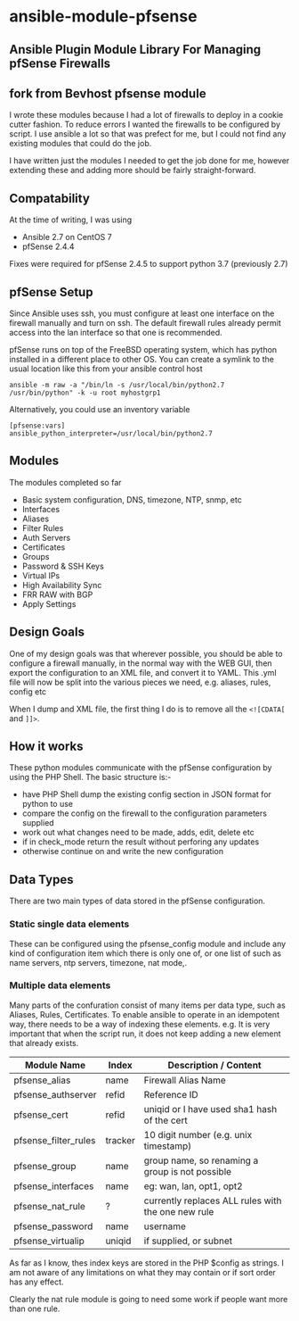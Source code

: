 # ansible-module-pfsense
## Ansible Plugin Module Library For Managing pfSense Firewalls
## fork from Bevhost pfsense module
I wrote these modules because I had a lot of firewalls to deploy in a cookie cutter fashion.
To reduce errors I wanted the firewalls to be configured by script.
I use ansible a lot so that was prefect for me, but I could not find any existing modules that could do the job.

I have written just the modules I needed to get the job done for me, 
however extending these and adding more should be fairly straight-forward.

## Compatability

At the time of writing, I was using
 - Ansible 2.7 on CentOS 7
 - pfSense 2.4.4

Fixes were required for pfSense 2.4.5 to support python 3.7 (previously 2.7)

## pfSense Setup

Since Ansible uses ssh, you must configure at least one interface on the firewall manually and turn on ssh.
The default firewall rules already permit access into the lan interface so that one is recommended.

pfSense runs on top of the FreeBSD operating system, which has python installed in a different place to other OS.
You can create a symlink to the usual location like this from your ansible control host
```
ansible -m raw -a "/bin/ln -s /usr/local/bin/python2.7 /usr/bin/python" -k -u root myhostgrp1
```
Alternatively, you could use an inventory variable
```
[pfsense:vars]
ansible_python_interpreter=/usr/local/bin/python2.7
```

## Modules

The modules completed so far
 - Basic system configuration, DNS, timezone, NTP, snmp, etc
 - Interfaces
 - Aliases
 - Filter Rules
 - Auth Servers
 - Certificates
 - Groups
 - Password & SSH Keys
 - Virtual IPs
 - High Availability Sync
 - FRR RAW with BGP
 - Apply Settings

## Design Goals

One of my design goals was that wherever possible, you should be able to configure a firewall manually,
in the normal way with the WEB GUI, then export the configuration to an XML file, and convert it to YAML.
This .yml file will now be split into the various pieces we need, e.g. aliases, rules, config etc

When I dump and XML file, the first thing I do is to remove all the `<![CDATA[` and `]]>`.

## How it works

These python modules communicate with the pfSense configuration by using the PHP Shell.
The basic structure is:-
 - have PHP Shell dump the existing config section in JSON format for python to use
 - compare the config on the firewall to the configuration parameters supplied
 - work out what changes need to be made, adds, edit, delete etc
 - if in check_mode return the result without perforing any updates
 - otherwise continue on and write the new configuration

## Data Types

There are two main types of data stored in the pfSense configuration.

### Static single data elements

These can be configured using the pfsense_config module and include any kind of configuration item which there is only one of,
or one list of such as name servers, ntp servers, timezone, nat mode,.

### Multiple data elements

Many parts of the confuration consist of many items per data type, such as Aliases, Rules, Certificates.
To enable ansible to operate in an idempotent way, there needs to be a way of indexing these elements.
e.g. It is very important that when the script run, it does not keep adding a new element that already exists.

| Module Name          | Index   | Description / Content
| -------------------- | ------- | ------------------------------------- 
| pfsense_alias        | name    | Firewall Alias Name
| pfsense_authserver   | refid   | Reference ID
| pfsense_cert         | refid   | uniqid or I have used sha1 hash of the cert
| pfsense_filter_rules | tracker | 10 digit number (e.g. unix timestamp)
| pfsense_group        | name    | group name, so renaming a group is not possible
| pfsense_interfaces   | name    | eg: wan, lan, opt1, opt2
| pfsense_nat_rule     | ?       | currently replaces ALL rules with the one new rule
| pfsense_password     | name    | username
| pfsense_virtualip    | uniqid  | if supplied, or subnet

As far as I know, thes index keys are stored in the PHP $config as strings.
I am not aware of any limitations on what they may contain or if sort order has any effect.

Clearly the nat rule module is going to need some work if people want more than one rule.




